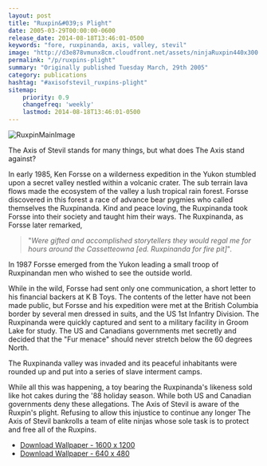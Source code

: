 ```yaml
---
layout: post
title: "Ruxpin&#039;s Plight"
date: 2005-03-29T00:00:00-0600
release_date: 2014-08-18T13:46:01-0500
keywords: "fore, ruxpinanda, axis, valley, stevil"
image: "http://d3e878vmunx8cm.cloudfront.net/assets/ninjaRuxpin440x300.jpg"
permalink: "/p/ruxpins-plight"
summary: "Originally published Tuesday March, 29th 2005"
category: publications
hashtag: "#axisofstevil_ruxpins-plight"
sitemap:
    priority: 0.9
    changefreq: 'weekly'
    lastmod: 2014-08-18T13:46:01-0500
---
```


[id_1]: http://d3e878vmunx8cm.cloudfront.net/assets/ninjaRuxpin440x300.jpg "RuxpinMainImage"
![RuxpinMainImage][id_1]

The Axis of Stevil stands for many things, but what does The Axis stand against? 

In early 1985, Ken Forsse on a wilderness expedition in the Yukon stumbled upon a secret valley nestled within a volcanic crater. The sub terrain lava flows made the ecosystem of the valley a lush tropical rain forest. Forsse discovered in this forest a race of advance bear pygmies who called themselves the Ruxpinanda. Kind and peace loving, the Ruxpinanda took Forsse into their society and taught him their ways. The Ruxpinanda, as Forsse later remarked,

> "*Were gifted and accomplished storytellers they would regal me for hours around the Cassetteowna [ed. Ruxpinanda for fire pit]*".

In 1987 Forsse emerged from the Yukon leading a small troop of Ruxpinandan men who wished to see the outside world.

While in the wild, Forsse had sent only one communication, a short letter to his financial backers at K B Toys. The contents of the letter have not been made public, but Forsse and his expedition were met at the British Columbia border by several men dressed in suits, and the US 1st Infantry Division. The Ruxpinanda were quickly captured and sent to a military facility in Groom Lake for study. The US and Canadians governments met secretly and decided that the "Fur menace" should never stretch below the 60 degrees North.

The Ruxpinanda valley was invaded and its peaceful inhabitants were rounded up and put into a series of slave interment camps.

While all this was happening, a toy bearing the Ruxpinanda's likeness sold like hot cakes during the '88 holiday season. While both US and Canadian governments deny these allegations. The Axis of Stevil is aware of the Ruxpin's plight. Refusing to allow this injustice to continue any longer The Axis of Stevil bankrolls a team of elite ninjas whose sole task is to protect and free all of the Ruxpins.

- [Download Wallpaper - 1600 x 1200](http://d3e878vmunx8cm.cloudfront.net/assets/NinjaFreeRuxpin1600x1200.jpg)
- [Download Wallpaper - 640 x 480](http://d3e878vmunx8cm.cloudfront.net/assets/ninjaRuxpin640x480.jpg)
